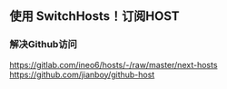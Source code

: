 ## 使用 SwitchHosts！订阅HOST
### 解决Github访问
https://gitlab.com/ineo6/hosts/-/raw/master/next-hosts
https://github.com/jianboy/github-host
